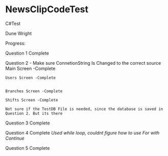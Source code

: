 # NewsClipCodeTest
 C#Test


Dune Wright 

Progress: 

Question 1 
	Complete

Question 2 - Make sure ConnetionString Is Changed to the correct source
	Main Screen -Complete
	
	Users Screen -Complete
		
		
	Branches Screen -Complete

	Shifts Screen -Complete
	
	Not sure if the TestDB File is needed, since the database is saved in Question 2. But its there
	

Question 3
	Complete

Question 4
	Complete
	*Used while loop, couldnt figure how to use For with Continue*

Question 5 
	Complete
